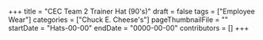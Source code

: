 +++
title = "CEC Team 2 Trainer Hat (90's)"
draft = false
tags = ["Employee Wear"]
categories = ["Chuck E. Cheese's"]
pageThumbnailFile = ""
startDate = "Hats-00-00"
endDate = "0000-00-00"
contributors = []
+++
